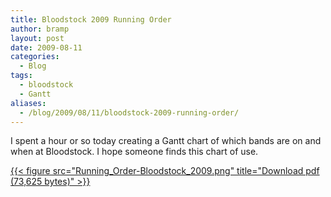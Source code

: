 ```yaml
---
title: Bloodstock 2009 Running Order
author: bramp
layout: post
date: 2009-08-11
categories:
  - Blog
tags:
  - bloodstock
  - Gantt
aliases:
  - /blog/2009/08/11/bloodstock-2009-running-order/
---
```

I spent a hour or so today creating a Gantt chart of which bands are on and when at Bloodstock. I hope someone finds this chart of use.

[{{< figure src="Running_Order-Bloodstock_2009.png" title="Download pdf (73,625 bytes)" >}}][1]

 [1]: Running_Order-Bloodstock_2009.pdf
 